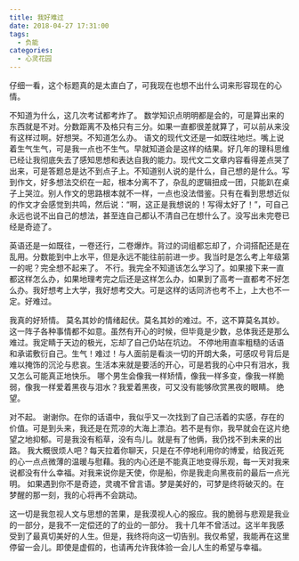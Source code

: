 ```yaml
---
title: 我好难过
date: 2018-04-27 17:31:00
tags:
  - 负能
categories:
  - 心灵花园
---
```

仔细一看，这个标题真的是太直白了，可我现在也想不出什么词来形容现在的心情。

不知道为什么，这几次考试都考炸了。
数学知识点明明都是会的，可是算出来的东西就是不对。分数距离不及格只有三分。如果一直都很差就算了，可以前从来没有这样过啊。好想哭。不知道怎么办。
语文的现代文还是一如既往地烂。嘴上说着生气生气，可是我一点也不生气。早就知道会是这样的结果。好几年的理科思维已经让我彻底失去了感知思想和表达自我的能力。现代文二文章内容看得差点哭了出来，可是答题总是达不到点子上。不知道别人说的是什么，自己想的是什么。写到作文，好多想法交织在一起，根本分离不了，杂乱的逻辑扭成一团，只能趴在桌子上哭泣。别人作文的思路根本就不一样，一点也没法借鉴。只有在看到思想近似的作文才会感觉到共鸣，然后说：“啊，这正是我想说的！写得太好了！”，可自己永远也说不出自己的想法，甚至连自己都认不清自己在想什么了。没写出未完卷已经是奇迹了。
<!-- more -->
英语还是一如既往，一卷还行，二卷爆炸。背过的词组都忘却了，介词搭配还是在乱用。分数能到中上水平，但是永远不能往前前进一步。我当时是怎么考上年级第一的呢？完全想不起来了。
不行。我完全不知道该怎么学习了。如果接下来一直都这样怎么办，如果地理考完之后还是这样怎么办，如果到了高考一直都考不好怎么办。我好想考上大学，我好想考交大。可是这样的话同济也考不上，上大也不一定。好难过。

我真的好矫情。
莫名其妙的情绪起伏。莫名其妙的难过。不，这不算莫名其妙。这一阵子各种事情都不如意。虽然有开心的时候，但毕竟是少数，总体我还是那么难过。我定睛于天边的极光，忘却了自己仍站在坑边。
不停地用直率粗糙的话语和承诺敷衍自己。生气！难过！与人面前是看淡一切的开朗大条，可感叹号背后是难以掩饰的沉沦与悲哀。生活本来就是要活的开心，可是若我的心中只有泪水，我又怎么可能真正地快乐。
哪个男生会像我一样矫情，像我一样多变，像我一样脆弱，像我一样爱着黑夜与泪水？我爱着黑夜，可又没有能够欣赏黑夜的眼睛。
绝望。

对不起。
谢谢你。在你的话语中，我似乎又一次找到了自己活着的实感，存在的价值。可是到头来，我还是在荒凉的大海上漂泊。若不是有你，我早就会在这片绝望之地抑郁。可是我没有稻草，没有鸟儿。就是有了他俩，我仍找不到未来的出路。
我大概很烦人吧？每天拉着你聊天，只是在不停地利用你的博爱，给我近死的心一点点微薄的温暖与慰藉。我的内心还是不能真正地变得乐观，每一天对我来说都没有什么幸福。对我来说你是天使，你是船，你是我走向黑夜前的最后一点光明。
如果遇到你不是奇迹，灵魂不曾言语。梦是美好的，可梦是终将破灭的。在梦醒的那一刻，我的心将再不会跳动。

这一切是我忽视人文与思想的苦果，是我漠视人心的报应。我的脆弱与悲观是我业的一部分，是我不一定偿还的了的业的一部分。
我十几年不曾活过。这半年我感受到了最真切美好的人生。但是，我终将向这一切告别。我仅希望，我能再在这里停留一会儿。即使是虚假的，也请再允许我体验一会儿人生的希望与幸福。
